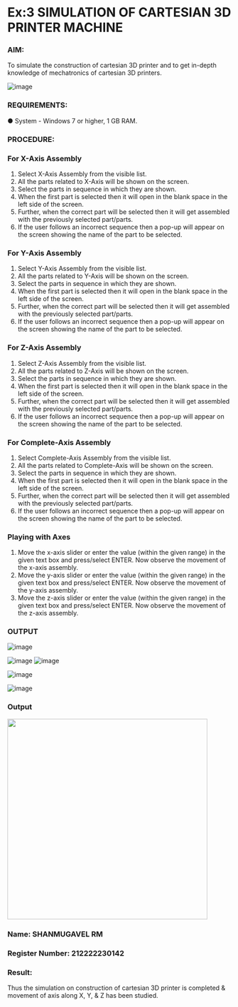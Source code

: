 # Ex:3  SIMULATION OF CARTESIAN 3D PRINTER MACHINE


### AIM:
 To simulate the construction of cartesian 3D printer and to get in-depth knowledge of mechatronics of cartesian 3D printers.

![image](https://github.com/Sellakumar1987/Ex.-No.-3---SIMULATION-OF-CARTESIAN-3D-PRINTER-MACHINE/assets/113594316/69572917-1257-45d7-bf57-ff48a6e5a711)

### REQUIREMENTS:
 ●	System - Windows 7 or higher, 1 GB RAM.

### PROCEDURE:
### For X-Axis Assembly
   1.	Select X-Axis Assembly from the visible list.
   2.	All the parts related to X-Axis will be shown on the screen.
   3.	Select the parts in sequence in which they are shown.
   4.	When the first part is selected then it will open in the blank space in the left side of the screen.
   5.	Further, when the correct part will be selected then it will get assembled with the previously selected part/parts.
   6.	If the user follows an incorrect sequence then a pop-up will appear on the screen showing the name of the part to be selected.

### For Y-Axis Assembly
   1.	Select Y-Axis Assembly from the visible list.
   2.	All the parts related to Y-Axis will be shown on the screen.
   3.	Select the parts in sequence in which they are shown.
   4.	When the first part is selected then it will open in the blank space in the left side of the screen.
   5.	Further, when the correct part will be selected then it will get assembled with the previously selected part/parts.
   6.	If the user follows an incorrect sequence then a pop-up will appear on the screen showing the name of the part to be selected.

### For Z-Axis Assembly
   1.	Select Z-Axis Assembly from the visible list.
   2.	All the parts related to Z-Axis will be shown on the screen.
   3.	Select the parts in sequence in which they are shown.
   4.	When the first part is selected then it will open in the blank space in the left side of the screen.
   5.	Further, when the correct part will be selected then it will get assembled with the previously selected part/parts.
   6.	If the user follows an incorrect sequence then a pop-up will appear on the screen showing the name of the part to be selected.

### For Complete-Axis Assembly
   1.	Select Complete-Axis Assembly from the visible list.
   2.	All the parts related to Complete-Axis will be shown on the screen.
   3.	Select the parts in sequence in which they are shown.
   4.	When the first part is selected then it will open in the blank space in the left side of the screen.
   5.	Further, when the correct part will be selected then it will get assembled with the previously selected part/parts.
   6.	If the user follows an incorrect sequence then a pop-up will appear on the screen showing the name of the part to be selected.

### Playing with Axes
   1.	Move the x-axis slider or enter the value (within the given range) in the given text box and press/select ENTER. Now observe the movement of the x-axis assembly.
   2.	Move the y-axis slider or enter the value (within the given range) in the given text box and press/select ENTER. Now observe the movement of the y-axis assembly.
   3.	Move the z-axis slider or enter the value (within the given range) in the given text box and press/select ENTER. Now observe the movement of the z-axis assembly.

### OUTPUT
![image](https://github.com/22002102/Ex.-No.-3---SIMULATION-OF-CARTESIAN-3D-PRINTER-MACHINE/assets/119091638/49813c6e-d5fb-44a1-a7c2-5189f6d44212)

![image](https://github.com/22002102/Ex.-No.-3---SIMULATION-OF-CARTESIAN-3D-PRINTER-MACHINE/assets/119091638/3b5d66c2-783f-4333-bfb0-6fdec69a4807)
![image](https://github.com/22002102/Ex.-No.-3---SIMULATION-OF-CARTESIAN-3D-PRINTER-MACHINE/assets/119091638/7c29cdc3-acdc-4de1-bdfb-a256ea98fc3e)

![image](https://github.com/22002102/Ex.-No.-3---SIMULATION-OF-CARTESIAN-3D-PRINTER-MACHINE/assets/119091638/e4f858e5-3f19-404a-b220-7082bd8abbbb)

![image](https://github.com/22002102/Ex.-No.-3---SIMULATION-OF-CARTESIAN-3D-PRINTER-MACHINE/assets/119091638/2eff5641-ecbb-4c14-a4a8-c9170b0aa357)

### Output
<img src=https://github.com/22002102/Ex.-No.-3---SIMULATION-OF-CARTESIAN-3D-PRINTER-MACHINE/assets/119091638/5b3ab403-cdd4-4eb2-a1c8-08d342c3b6a0 width=450 height=450>

### Name: SHANMUGAVEL RM
### Register Number: 212222230142

### Result: 
 Thus the simulation on construction of cartesian 3D printer is completed & movement of axis along X, Y, & Z has been studied.
